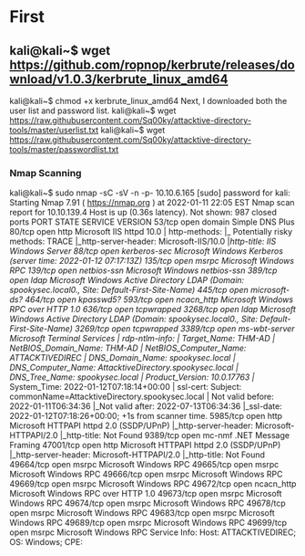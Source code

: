 # First 

## kali@kali~$ wget https://github.com/ropnop/kerbrute/releases/download/v1.0.3/kerbrute_linux_amd64
kali@kali~$ chmod +x kerbrute_linux_amd64
Next, I downloaded both the user list and password list.
kali@kali~$ wget https://raw.githubusercontent.com/Sq00ky/attacktive-directory-tools/master/userlist.txt
kali@kali~$ wget https://raw.githubusercontent.com/Sq00ky/attacktive-directory-tools/master/passwordlist.txt

### Nmap Scanning 

kali@kali~$ sudo nmap -sC -sV -n -p- 10.10.6.165
[sudo] password for kali: 
Starting Nmap 7.91 ( https://nmap.org ) at 2022-01-11 22:05 EST
Nmap scan report for 10.10.139.4
Host is up (0.36s latency).
Not shown: 987 closed ports
PORT     STATE SERVICE       VERSION
53/tcp open domain Simple DNS Plus
80/tcp open http Microsoft IIS httpd 10.0
| http-methods: 
|_ Potentially risky methods: TRACE
|_http-server-header: Microsoft-IIS/10.0
|_http-title: IIS Windows Server
88/tcp open kerberos-sec Microsoft Windows Kerberos (server time: 2022-01-12 07:17:13Z)
135/tcp open msrpc Microsoft Windows RPC
139/tcp open netbios-ssn Microsoft Windows netbios-ssn
389/tcp open ldap Microsoft Windows Active Directory LDAP (Domain: spookysec.local0., Site: Default-First-Site-Name)
445/tcp open microsoft-ds?
464/tcp open kpasswd5?
593/tcp open ncacn_http Microsoft Windows RPC over HTTP 1.0
636/tcp open tcpwrapped
3268/tcp open ldap Microsoft Windows Active Directory LDAP (Domain: spookysec.local0., Site: Default-First-Site-Name)
3269/tcp open tcpwrapped
3389/tcp open ms-wbt-server Microsoft Terminal Services
| rdp-ntlm-info: 
| Target_Name: THM-AD
| NetBIOS_Domain_Name: THM-AD
| NetBIOS_Computer_Name: ATTACKTIVEDIREC
| DNS_Domain_Name: spookysec.local
| DNS_Computer_Name: AttacktiveDirectory.spookysec.local
| DNS_Tree_Name: spookysec.local
| Product_Version: 10.0.17763
|_ System_Time: 2022-01-12T07:18:14+00:00
| ssl-cert: Subject: commonName=AttacktiveDirectory.spookysec.local
| Not valid before: 2022-01-11T06:34:36
|_Not valid after: 2022-07-13T06:34:36
|_ssl-date: 2022-01-12T07:18:26+00:00; +1s from scanner time.
5985/tcp open http Microsoft HTTPAPI httpd 2.0 (SSDP/UPnP)
|_http-server-header: Microsoft-HTTPAPI/2.0
|_http-title: Not Found
9389/tcp open mc-nmf .NET Message Framing
47001/tcp open http Microsoft HTTPAPI httpd 2.0 (SSDP/UPnP)
|_http-server-header: Microsoft-HTTPAPI/2.0
|_http-title: Not Found
49664/tcp open msrpc Microsoft Windows RPC
49665/tcp open msrpc Microsoft Windows RPC
49666/tcp open msrpc Microsoft Windows RPC
49669/tcp open msrpc Microsoft Windows RPC
49672/tcp open ncacn_http Microsoft Windows RPC over HTTP 1.0
49673/tcp open msrpc Microsoft Windows RPC
49674/tcp open msrpc Microsoft Windows RPC
49678/tcp open msrpc Microsoft Windows RPC
49683/tcp open msrpc Microsoft Windows RPC
49689/tcp open msrpc Microsoft Windows RPC
49699/tcp open msrpc Microsoft Windows RPC
Service Info: Host: ATTACKTIVEDIREC; OS: Windows; CPE: 
